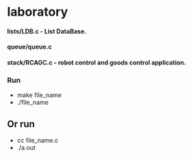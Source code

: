 # laboratory

#### lists/LDB.c - List DataBase.

#### queue/queue.c

#### stack/RCAGC.c - robot control and goods control application.

### Run

- make file_name
- ./file_name

## Or run

- cc file_name.c
- ./a.out
